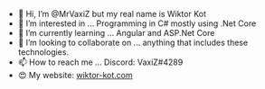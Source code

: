 - 👋 Hi, I’m @MrVaxiZ but my real name is Wiktor Kot 
- 👀 I’m interested in ... Programming in C# mostly using .Net Core     
- 🌱 I’m currently learning ... Angular and ASP.Net Core 
- 💞️ I’m looking to collaborate on ... anything that includes these technologies.  
- 📫 How to reach me ... Discord: VaxiZ#4289
- :heart_eyes: My website: [wiktor-kot.com](https://wiktor-kot.com/)
